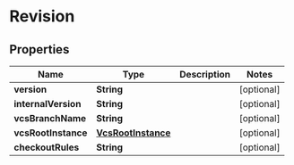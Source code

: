 
# Revision

## Properties
Name | Type | Description | Notes
------------ | ------------- | ------------- | -------------
**version** | **String** |  |  [optional]
**internalVersion** | **String** |  |  [optional]
**vcsBranchName** | **String** |  |  [optional]
**vcsRootInstance** | [**VcsRootInstance**](VcsRootInstance.md) |  |  [optional]
**checkoutRules** | **String** |  |  [optional]



